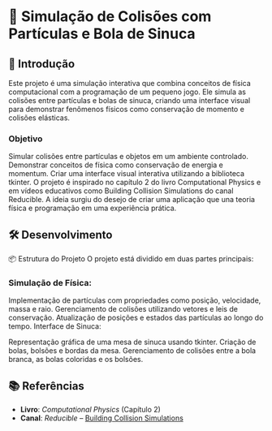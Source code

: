 # 🎱 Simulação de Colisões com Partículas e Bola de Sinuca

## 📖 Introdução

Este projeto é uma simulação interativa que combina conceitos de física computacional com a programação de um pequeno jogo. Ele simula as colisões entre partículas e bolas de sinuca, criando uma interface visual para demonstrar fenômenos físicos como conservação de momento e colisões elásticas.

### Objetivo

Simular colisões entre partículas e objetos em um ambiente controlado.
Demonstrar conceitos de física como conservação de energia e momentum.
Criar uma interface visual interativa utilizando a biblioteca tkinter.
O projeto é inspirado no capítulo 2 do livro Computational Physics e em vídeos educativos como Building Collision Simulations do canal Reducible. A ideia surgiu do desejo de criar uma aplicação que una teoria física e programação em uma experiência prática.

## 🛠 Desenvolvimento

📦 Estrutura do Projeto
O projeto está dividido em duas partes principais:

### Simulação de Física:

Implementação de partículas com propriedades como posição, velocidade, massa e raio.
Gerenciamento de colisões utilizando vetores e leis de conservação.
Atualização de posições e estados das partículas ao longo do tempo.
Interface de Sinuca:

Representação gráfica de uma mesa de sinuca usando tkinter.
Criação de bolas, bolsões e bordas da mesa.
Gerenciamento de colisões entre a bola branca, as bolas coloridas e os bolsões.

## 📚 Referências

- **Livro**: _Computational Physics_ (Capítulo 2)
- **Canal**: _Reducible_ – [Building Collision Simulations](https://www.youtube.com/watch?v=eED4bSkYCB8&ab_channel=Reducible)
